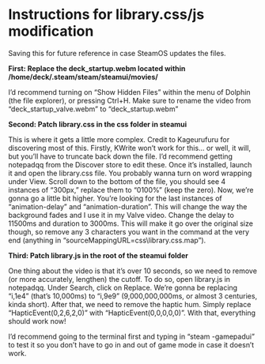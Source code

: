 # Instructions for library.css/js modification

Saving this for future reference in case SteamOS updates the files. 

**First: Replace the deck_startup.webm located within /home/deck/.steam/steam/steamui/movies/**

I’d recommend turning on “Show Hidden Files” within the menu of Dolphin (the file explorer), or pressing Ctrl+H. Make sure to rename the video from “deck_startup_valve.webm” to “deck_startup.webm”

**Second: Patch library.css in the css folder in steamui**

This is where it gets a little more complex. Credit to Kageurufuru for discovering most of this. Firstly, KWrite won’t work for this… or well, it will, but you’ll have to truncate back down the file. I’d recommend getting notepadqq from the Discover store to edit these. Once it’s installed, launch it and open the library.css file. You probably wanna turn on word wrapping under View. Scroll down to the bottom of the file, you should see 4 instances of “300px,” replace them to “0100%” (keep the zero). Now, we’re gonna go a little bit higher. You’re looking for the last instances of “animation-delay” and “animation-duration”. This will change the way the background fades and I use it in my Valve video. Change the delay to 11500ms and duration to 3000ms. This will make it go over the original size though, so remove any 3 characters you want in the command at the very end (anything in “sourceMappingURL=css\library.css.map”).

**Third: Patch library.js in the root of the steamui folder**

One thing about the video is that it’s over 10 seconds, so we need to remove (or more accurately, lengthen) the cutoff. To do so, open library.js in notepadqq. Under Search, click on Replace. We’re gonna be replacing “i,1e4” (that’s 10,000ms) to “i,9e9” (9,000,000,000ms, or almost 3 centuries, kinda short). After that, we need to remove the haptic hum. Simply replace “HapticEvent(0,2,6,2,0)” with “HapticEvent(0,0,0,0,0)”. With that, everything should work now! 

I’d recommend going to the terminal first and typing in “steam -gamepadui” to test it so you don’t have to go in and out of game mode in case it doesn’t work.
